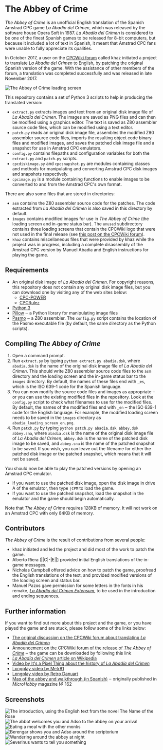# The Abbey of Crime

*The Abbey of Crime* is an unofficial English translation of the Spanish Amstrad CPC game *La Abadía del Crimen*, which was released by the software house Opera Soft in 1987. *La Abadía del Crimen* is considered to be one of the finest Spanish games to be released for 8-bit computers, but because it included a lot of text in Spanish, it meant that Amstrad CPC fans were unable to fully appreciate its qualities.

In October 2017, a user on the [CPCWiki forum](https://www.cpcwiki.eu/forum/) called khaz initiated a project to translate *La Abadía del Crimen* to English, by patching the original Spanish version of the game. With the assistance of other members of the forum, a translation was completed successfully and was released in late November 2017.

![*The Abbey of Crime* loading screen](images/screenshots/AbbeyOfCrimeThe_LoadingScreen.png)

This repository contains a set of Python 3 scripts to help in producing the translated version:

* `extract.py` extracts images and text from an original disk image file of *La Abadía del Crimen*. The images are saved as PNG files and can then be modified using a graphics editor. The text is saved as Z80 assembler source code files, which can be modified using a text editor.
* `patch.py` reads an original disk image file, assembles the modified Z80 assembler source code files, imports the resulting object code binary files and modified images, and saves the patched disk image file and a snapshot for use in Amstrad CPC emulators.
* `config.py` contains filepaths and configuration variables for both the `extract.py` and `patch.py` scripts.
* `cpcdiskimage.py` and `cpcsnapshot.py` are modules containing classes and methods for manipulating and converting Amstrad CPC disk images and snapshots respectively.
* `cpcimage.py` is a module containing functions to enable images to be converted to and from the Amstrad CPC's own format.

There are also some files that are stored in directories:

* `asm` contains the Z80 assembler source code for the patches. The code extracted from *La Abadía del Crimen* is also saved in this directory by default.
* `images` contains modified images for use in *The Abbey of Crime* (the loading screen and in-game status bar). The `unused` subdirectory contains three loading screens that contain the CPCWiki logo that were not used in the final release (see [this post on the CPCWiki forum](https://www.cpcwiki.eu/forum/games/la-abadia-del-crimen-in-english/msg150969/#msg150969)).
* `khaz` contains miscellaneous files that were provided by khaz while the project was in progress, including a complete disassembly of the Amstrad CPC version by Manuel Abadia and English instructions for playing the game.

## Requirements ##

* An original disk image of *La Abadía del Crimen*. For copyright reasons, this repository does not contain any original disk image files, but you can download one by visiting any of the web sites below:
  * [CPC-POWER](https://www.cpc-power.com/)
  * [CPCRulez](https://cpcrulez.fr/)
* [Python 3](https://www.python.org/)
* [Pillow](https://python-pillow.org/) ‒ a Python library for manipulating image files
* [Pasmo](http://pasmo.speccy.org/) ‒ a Z80 assembler. The `config.py` script contains the location of the Pasmo executable file (by default, the same directory as the Python scripts).

## Compiling *The Abbey of Crime*

1. Open a command prompt.
2. Run `extract.py` by typing `python extract.py abadia.dsk`, where `abadia.dsk` is the name of the original disk image file of *La Abadía del Crimen*. This should write Z80 assembler source code files to the `asm` directory and the loading screen and the in-game status bar to the `images` directory. By default, the names of these files end with `_es`, which is the ISO 639-1 code for the Spanish language.
3. You can now modify the source code files and images as appropriate ‒ or you can use the existing modified files in the repository. Look at the `config.py` script to check what filenames to use for the modified files. By default, the names of the modified files end with `_en` ‒ the ISO 639-1 code for the English language. For example, the modified loading screen needs to be saved in the `images` directory as `abadia_loading_screen_en.png`.
4. Run `patch.py` by typing `python patch.py abadia.dsk abbey.dsk abbey.sna`, where `abadia.dsk` is the name of the original disk image file of *La Abadía del Crimen*, `abbey.dsk` is the name of the patched disk image to be saved, and `abbey.sna` is the name of the patched snapshot to be saved. If you wish, you can leave out the filename for either the patched disk image or the patched snapshot, which means that it will not be saved.

You should now be able to play the patched versions by opening an Amstrad CPC emulator.

* If you want to use the patched disk image, open the disk image in drive A of the emulator, then type `|CPM` to load the game.
* If you want to use the patched snapshot, load the snapshot in the emulator and the game should begin automatically.

Note that *The Abbey of Crime* requires 128KB of memory. It will not work on an Amstrad CPC with only 64KB of memory.

## Contributors

*The Abbey of Crime* is the result of contributions from several people:

* khaz initiated and led the project and did most of the work to patch the game.
* Alberto Riera (||C|-|E||) provided initial English translations of the in-game messages.
* Nicholas Campbell offered advice on how to patch the game, proofread the English translations of the text, and provided modified versions of the loading screen and status bar.
* Manuel Pazos gave permission for some letters in the fonts in his remake, [*La Abadía del Crimen Extensum*](http://www.abadiadelcrimenextensum.com/), to be used in the introduction and ending sequences.

## Further information

If you want to find out more about this project and the game, or you have played the game and are stuck, please follow some of the links below:

* [The original discussion on the CPCWiki forum about translating *La Abadía del Crimen*](https://www.cpcwiki.eu/forum/games/la-abadia-del-crimen-in-english/msg149893/#msg149893)
* [Announcement on the CPCWiki forum of the release of *The Abbey of Crime*](https://www.cpcwiki.eu/forum/games/la-abadia-del-crimen-the-abbey-of-crime-finally-in-english!/) ‒ the game can be downloaded by following this link
* [*La Abadía del Crimen* article on Wikipedia](https://en.wikipedia.org/wiki/La_Abad%C3%ADa_del_Crimen)
* [Video by It's a Pixel Thing about the history of *La Abadía del Crimen*](https://www.youtube.com/watch?v=MdhsqMFRQMo)
* [Longplay video by Metr81](https://www.youtube.com/watch?v=uDBDAVxwIxo)
* [Longplay video by Retro Danuart](https://www.youtube.com/watch?v=wpCv8OngE1g)
* [Map of the abbey and walkthrough (in Spanish)](https://archive.org/download/World_of_Spectrum_June_2017_Mirror/World%20of%20Spectrum%20June%202017%20Mirror.zip/World%20of%20Spectrum%20June%202017%20Mirror/sinclair/games-maps/a/AbadiaDelCrimenLa.jpg) ‒ originally published in *MicroHobby* magazine № 162

## Screenshots

 ![The introduction, using the English text from the novel *The Name of the Rose*](images/screenshots/AbbeyOfCrimeThe_Introduction.png) ![The abbot welcomes you and Adso to the abbey on your arrival](images/screenshots/AbbeyOfCrimeThe_Game_1.png) ![Eating a meal with the other monks](images/screenshots/AbbeyOfCrimeThe_Game_3.png) ![Berengar shows you and Adso around the scriptorium](images/screenshots/AbbeyOfCrimeThe_Game_4.png) ![Wandering around the abbey at night](images/screenshots/AbbeyOfCrimeThe_Game_5.png) ![Severinus wants to tell you something](images/screenshots/AbbeyOfCrimeThe_Game_6.png)
 